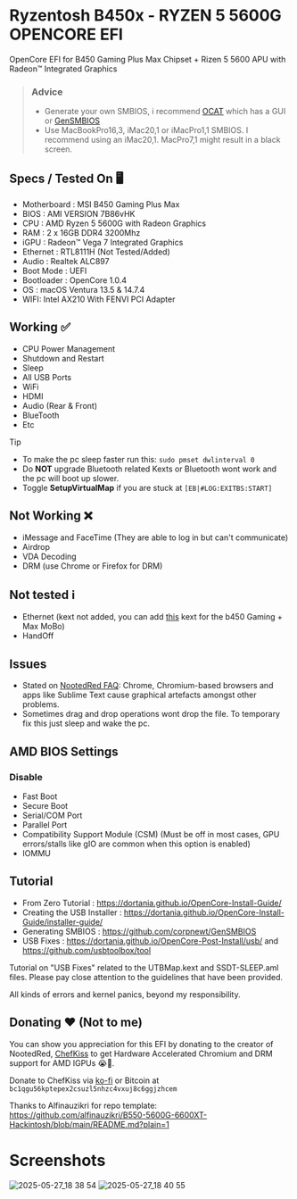 # Ryzentosh B450x - RYZEN 5 5600G OPENCORE EFI
OpenCore EFI for B450 Gaming Plus Max Chipset + Rizen 5 5600 APU with Radeon™ Integrated Graphics
> ### Advice
> - Generate your own SMBIOS, i recommend [OCAT](https://github.com/ic005k/OCAuxiliaryTools) which has a GUI or [GenSMBIOS](https://github.com/corpnewt/GenSMBIOS)
> - Use MacBookPro16,3, iMac20,1 or iMacPro1,1 SMBIOS. I recommend using an iMac20,1.
MacPro7,1 might result in a black screen.

## Specs / Tested On 🖥️

- Motherboard : MSI B450 Gaming Plus Max
- BIOS : AMI VERSION 7B86vHK
- CPU : AMD Ryzen 5 5600G with Radeon Graphics
- RAM : 2 x 16GB DDR4 3200Mhz
- iGPU : Radeon™ Vega 7 Integrated Graphics
- Ethernet : RTL8111H (Not Tested/Added)
- Audio : Realtek ALC897
- Boot Mode : UEFI
- Bootloader : OpenCore 1.0.4
- OS : macOS Ventura 13.5 & 14.7.4
- WIFI: Intel AX210 With FENVI PCI Adapter

## Working ✅
- CPU Power Management
- Shutdown and Restart
- Sleep
- All USB Ports
- WiFi
- HDMI
- Audio (Rear & Front)
- BlueTooth
- Etc

> [!TIP]
> - To make the pc sleep faster run this: 
>```sudo pmset dwlinterval 0```
> - Do **NOT** upgrade Bluetooth related Kexts or Bluetooth wont work and the pc will boot up slower.
>- Toggle **SetupVirtualMap** if you are stuck at `[EB|#LOG:EXITBS:START]`

## Not Working ❌
- iMessage and FaceTime (They are able to log in but can't communicate)
- Airdrop
- VDA Decoding
- DRM (use Chrome or Firefox for DRM)
## Not tested ℹ️
- Ethernet (kext not added, you can add [this](https://dortania.github.io/OpenCore-Install-Guide/ktext.html#ethernet:~:text=instead-,RealtekRTL8111,with%20your%20Ethernet.%20If%20you%20see%20this%20issue%2C%20try%20older%20versions.,-LucyRTL8125Ethernet) kext for the b450 Gaming + Max MoBo)
- HandOff
## Issues 
- Stated on [NootedRed FAQ](https://chefkissinc.github.io/applehax/nootedred/#:~:text=Chrome%2C%20Chromium%2Dbased,%2D%2Ddisable%2Dgpu): Chrome, Chromium-based browsers and apps like Sublime Text cause graphical artefacts amongst other problems.
- Sometimes drag and drop operations wont drop the file. To temporary fix this just sleep and wake the pc.

## AMD BIOS Settings

### Disable
- Fast Boot
- Secure Boot
- Serial/COM Port
- Parallel Port
- Compatibility Support Module (CSM) (Must be off in most cases, GPU errors/stalls like gIO are common when this option is enabled)
- IOMMU


## Tutorial
- From Zero Tutorial : https://dortania.github.io/OpenCore-Install-Guide/
- Creating the USB Installer : https://dortania.github.io/OpenCore-Install-Guide/installer-guide/
- Generating SMBIOS : https://github.com/corpnewt/GenSMBIOS
- USB Fixes : https://dortania.github.io/OpenCore-Post-Install/usb/ and https://github.com/usbtoolbox/tool

Tutorial on "USB Fixes" related to the UTBMap.kext and SSDT-SLEEP.aml files. Please pay close attention to the guidelines that have been provided.

All kinds of errors and kernel panics, beyond my responsibility.


## Donating ❤️ (Not to me)
You can show you appreciation for this EFI by donating to the creator of NootedRed, [ChefKiss](https://github.com/ChefKissInc) to get Hardware Accelerated Chromium and DRM support for AMD IGPUs 😭🙏.

Donate to ChefKiss via [ko-fi](https://ko-fi.com/chefkiss) or Bitcoin at ```bc1qgu56kptepex2csuzl5nhzc4vxuj8c6ggjzhcem```

Thanks to Alfinauzikri for repo template: https://github.com/alfinauzikri/B550-5600G-6600XT-Hackintosh/blob/main/README.md?plain=1
# Screenshots
![2025-05-27_18 38 54](https://github.com/user-attachments/assets/b284dc62-9c32-4a00-b9c7-2546fc5d5c20)
![2025-05-27_18 40 55](https://github.com/user-attachments/assets/718df190-c4cb-4329-b2df-33641524fe40)


